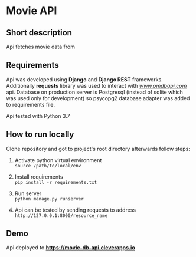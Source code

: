 # Movie API

## Short description

Api fetches movie data from  

## Requirements

Api was developed using **Django** and **Django REST** frameworks. Additionally **requests** library was used to interact with *www.omdbapi.com* api. Database on production server is Postgresql (instead of sqlite which was used only for development) so psycopg2 database adapter was added to requirements file.

Api tested with Python 3.7

## How to run locally

Clone repository and got to project's root directory afterwards follow steps:

1. Activate python virtual environment <br />
`source /path/to/local/env`

2. Install requirements <br />
`pip install -r requirements.txt`

3. Run server <br />
`python manage.py runserver`

4. Api can be tested by sending requests to address `http://127.0.0.1:8000/resource_name`

## Demo

Api deployed to **https://movie-db-api.cleverapps.io**